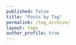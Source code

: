 ```yaml
---
published: false
title: "Posts by Tag"
permalink: /tag_archive/
layout: tags
author_profile: true
---
```

